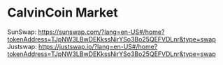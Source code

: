 # CalvinCoin Market
SunSwap: https://sunswap.com/?lang=en-US#/home?tokenAddress=TJpNW3LBwDEKkssNirYSo3Bo25QEFVDLnr&type=swap
Justswap: https://justswap.io/?lang=en-US#/home?tokenAddress=TJpNW3LBwDEKkssNirYSo3Bo25QEFVDLnr&type=swap
